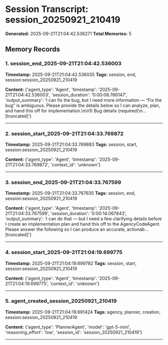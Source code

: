 # Session Transcript: session_20250921_210419

**Generated:** 2025-09-21T21:04:42.536271
**Total Memories:** 5

## Memory Records

### 1. session_end_2025-09-21T21:04:42.536003

**Timestamp:** 2025-09-21T21:04:42.536035
**Tags:** session, end, session:session_20250921_210419

**Content:** {'agent_type': 'Agent', 'timestamp': '2025-09-21T21:04:42.536003', 'session_duration': '0:00:08.766147', 'output_summary': 'I can fix the bug, but I need more information — “Fix the bug” is ambiguous. Please provide the details below so I can analyze, plan, and hand this off for implementation.\n\n1) Bug details (required)\n...[truncated]'}

---

### 2. session_start_2025-09-21T21:04:33.769872

**Timestamp:** 2025-09-21T21:04:33.769883
**Tags:** session, start, session:session_20250921_210419

**Content:** {'agent_type': 'Agent', 'timestamp': '2025-09-21T21:04:33.769872', 'context_id': 'unknown'}

---

### 3. session_end_2025-09-21T21:04:33.767599

**Timestamp:** 2025-09-21T21:04:33.767635
**Tags:** session, end, session:session_20250921_210419

**Content:** {'agent_type': 'Agent', 'timestamp': '2025-09-21T21:04:33.767599', 'session_duration': '0:00:14.067843', 'output_summary': 'I can do that — but I need a few clarifying details before I create an implementation plan and hand this off to the AgencyCodeAgent. Please answer the following so I can produce an accurate, actionab...[truncated]'}

---

### 4. session_start_2025-09-21T21:04:19.699775

**Timestamp:** 2025-09-21T21:04:19.699782
**Tags:** session, start, session:session_20250921_210419

**Content:** {'agent_type': 'Agent', 'timestamp': '2025-09-21T21:04:19.699775', 'context_id': 'unknown'}

---

### 5. agent_created_session_20250921_210419

**Timestamp:** 2025-09-21T21:04:19.691424
**Tags:** agency, planner, creation, session:session_20250921_210419

**Content:** {'agent_type': 'PlannerAgent', 'model': 'gpt-5-mini', 'reasoning_effort': 'low', 'session_id': 'session_20250921_210419'}

---

